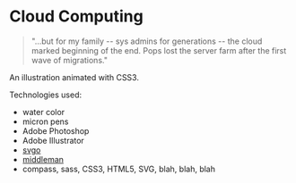# Cloud Computing

> "...but for my family -- sys admins for generations -- the cloud
> marked beginning of the end. Pops lost the server farm after the
> first wave of migrations."

An illustration animated with CSS3.

Technologies used:

* water color
* micron pens
* Adobe Photoshop
* Adobe Illustrator
* [svgo](https://github.com/svg/svgo)
* [middleman](http://middlemanapp.com)
* compass, sass, CSS3, HTML5, SVG, blah, blah, blah
